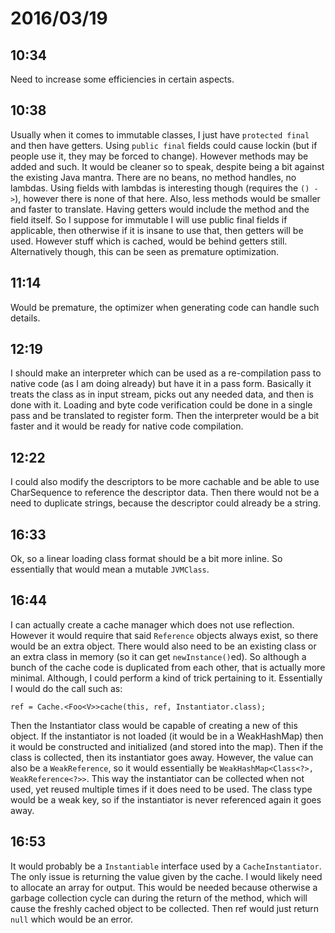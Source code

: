 # 2016/03/19

## 10:34

Need to increase some efficiencies in certain aspects.

## 10:38

Usually when it comes to immutable classes, I just have `protected final` and
then have getters. Using `public final` fields could cause lockin (but if
people use it, they may be forced to change). However methods may be added
and such. It would be cleaner so to speak, despite being a bit against the
existing Java mantra. There are no beans, no method handles, no lambdas. Using
fields with lambdas is interesting though (requires the `() ->`), however there
is none of that here. Also, less methods would be smaller and faster to
translate. Having getters would include the method and the field itself. So
I suppose for immutable I will use public final fields if applicable, then
otherwise if it is insane to use that, then getters will be used. However
stuff which is cached, would be behind getters still. Alternatively though,
this can be seen as premature optimization.

## 11:14

Would be premature, the optimizer when generating code can handle such details.

## 12:19

I should make an interpreter which can be used as a re-compilation pass to
native code (as I am doing already) but have it in a pass form. Basically it
treats the class as in input stream, picks out any needed data, and then is
done with it. Loading and byte code verification could be done in a single pass
and be translated to register form. Then the interpreter would be a bit faster
and it would be ready for native code compilation.

## 12:22

I could also modify the descriptors to be more cachable and be able to use
CharSequence to reference the descriptor data. Then there would not be a need
to duplicate strings, because the descriptor could already be a string.

## 16:33

Ok, so a linear loading class format should be a bit more inline. So
essentially that would mean a mutable `JVMClass`.

## 16:44

I can actually create a cache manager which does not use reflection. However
it would require that said `Reference` objects always exist, so there would
be an extra object. There would also need to be an existing class or an extra
class in memory (so it can get `newInstance()`ed). So although a bunch of the
cache code is duplicated from each other, that is actually more minimal.
Although, I could perform a kind of trick pertaining to it. Essentially I
would do the call such as:

    ref = Cache.<Foo<V>>cache(this, ref, Instantiator.class);

Then the Instantiator class would be capable of creating a new of this object.
If the instantiator is not loaded (it would be in a WeakHashMap) then it would
be constructed and initialized (and stored into the map). Then if the class is
collected, then its instantiator goes away. However, the value can also be
a `WeakReference`, so it would essentially be
`WeakHashMap<Class<?>, WeakReference<?>>`. This way the instantiator can be
collected when not used, yet reused multiple times if it does need to be used.
The class type would be a weak key, so if the instantiator is never referenced
again it goes away.

## 16:53

It would probably be a `Instantiable` interface used by a `CacheInstantiator`.
The only issue is returning the value given by the cache. I would likely need
to allocate an array for output. This would be needed because otherwise a
garbage collection cycle can during the return of the method, which will cause
the freshly cached object to be collected. Then ref would just return `null`
which would be an error.

